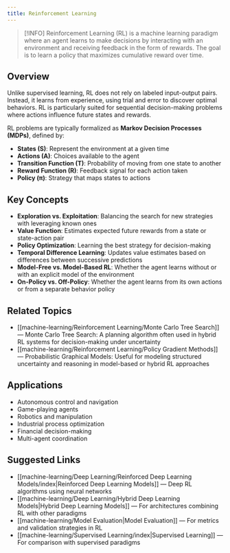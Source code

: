 ```yaml
---
title: Reinforcement Learning
---
```


> [!INFO]
> Reinforcement Learning (RL) is a machine learning paradigm where an agent learns to make decisions by interacting with an environment and receiving feedback in the form of rewards. The goal is to learn a policy that maximizes cumulative reward over time.

## Overview

Unlike supervised learning, RL does not rely on labeled input-output pairs. Instead, it learns from experience, using trial and error to discover optimal behaviors. RL is particularly suited for sequential decision-making problems where actions influence future states and rewards.

RL problems are typically formalized as **Markov Decision Processes (MDPs)**, defined by:

- **States (S)**: Represent the environment at a given time  
- **Actions (A)**: Choices available to the agent  
- **Transition Function (T)**: Probability of moving from one state to another  
- **Reward Function (R)**: Feedback signal for each action taken  
- **Policy (π)**: Strategy that maps states to actions

## Key Concepts

- **Exploration vs. Exploitation**: Balancing the search for new strategies with leveraging known ones  
- **Value Function**: Estimates expected future rewards from a state or state-action pair  
- **Policy Optimization**: Learning the best strategy for decision-making  
- **Temporal Difference Learning**: Updates value estimates based on differences between successive predictions  
- **Model-Free vs. Model-Based RL**: Whether the agent learns without or with an explicit model of the environment  
- **On-Policy vs. Off-Policy**: Whether the agent learns from its own actions or from a separate behavior policy

## Related Topics

- [[machine-learning/Reinforcement Learning/Monte Carlo Tree Search]] — Monte Carlo Tree Search: A planning algorithm often used in hybrid RL systems for decision-making under uncertainty  
- [[machine-learning/Reinforcement Learning/Policy Gradient Methods]] — Probabilistic Graphical Models: Useful for modeling structured uncertainty and reasoning in model-based or hybrid RL approaches

## Applications

- Autonomous control and navigation  
- Game-playing agents  
- Robotics and manipulation  
- Industrial process optimization  
- Financial decision-making  
- Multi-agent coordination

## Suggested Links

- [[machine-learning/Deep Learning/Reinforced Deep Learning Models/index|Reinforced Deep Learning Models]] — Deep RL algorithms using neural networks  
- [[machine-learning/Deep Learning/Hybrid Deep Learning Models|Hybrid Deep Learning Models]] — For architectures combining RL with other paradigms  
- [[machine-learning/Model Evaluation|Model Evaluation]] — For metrics and validation strategies in RL  
- [[machine-learning/Supervised Learning/index|Supervised Learning]] — For comparison with supervised paradigms
